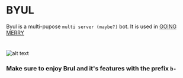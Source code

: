 # BYUL 
Byul is a multi-pupose ```multi server (maybe?)``` bot. It is used in [GOING MERRY](https://discord.gg/B4dm77)
# 
![alt text](https://cdn.discordapp.com/avatars/704083699968376992/51a4845ff94fe5dd834d233a8fed5f8f.png?size=128)

### Make sure to enjoy Brul and it's features with the prefix ```b-```
